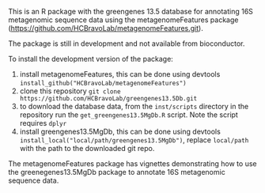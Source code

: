 This is an R package with the greengenes 13.5 database for annotating 16S metagenomic sequence data using the metagenomeFeatures package (https://github.com/HCBravoLab/metagenomeFeatures.git).

The package is still in development and not available from bioconductor.

To install the development version of the package:
1. install metagenomeFeatures, this can be done using devtools `install_github("HCBravoLab/metagenomeFeatures")`
2. clone this repository `git clone https://github.com/HCBravoLab/greengenes13.5Db.git`
3. to download the database data, from the `inst/scripts` directory in the repository run the `get_greengenes13.5MgDb.R` script. Note the script requires `dplyr`
4. install greengenes13.5MgDb, this can be done using devtools `install_local("local/path/greengenes13.5MgDb")`, replace `local/path` with the path to the downloaded git repo.

The metagenomeFeatures package has vignettes demonstrating how to use the greenegenes13.5MgDb package to annotate 16S metagenomic sequence data.
